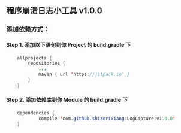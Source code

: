 ## 程序崩溃日志小工具 v1.0.0

### 添加依赖方式：
#### Step 1. 添加以下语句到你 Project 的 build.gradle 下

``` java
	allprojects {
		repositories {
			...
			maven { url 'https://jitpack.io' }
		}
	}
```

#### Step 2. 添加依赖库到你 Module 的 build.gradle 下

``` java
	dependencies {
	        compile 'com.github.shizerixiang:LogCapture:v1.0.0'
	}
```
